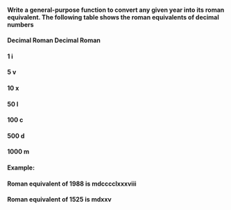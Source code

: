 #### Write a general-purpose function to convert any given year into its roman equivalent. The following table shows the roman equivalents of decimal numbers
#### Decimal Roman Decimal Roman 
#### 1     i 
#### 5     v 
#### 10    x
#### 50    l
#### 100   c 
#### 500   d
#### 1000  m

#### Example:
#### Roman equivalent of 1988 is mdcccclxxxviii 
#### Roman equivalent of 1525 is mdxxv 



